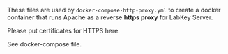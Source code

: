These files are used by `docker-compose-http-proxy.yml` to create a docker container that runs Apache as a reverse **https proxy** for LabKey Server.

Please put certificates for HTTPS here.

See docker-compose file.